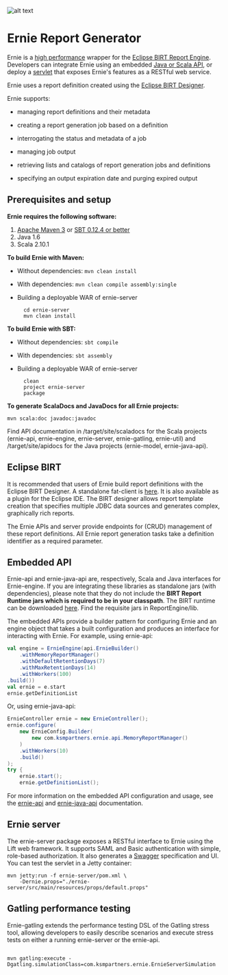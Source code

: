 ![alt text](https://github.com/ernie-reporting/raw/master/logo-small.png "Ernie Logo")

Ernie Report Generator
============================================
Ernie is a [high performance](#4) wrapper for the [Eclipse BIRT Report Engine](http://www.eclipse.org/birt/phoenix/). Developers can integrate Ernie using an embedded [Java or Scala API](#2), or deploy a [servlet](#3) that exposes Ernie's features as a RESTful web service.

Ernie uses a report definition created using the [Eclipse BIRT Designer](http://www.eclipse.org/birt/phoenix/intro/intro03.php). 

Ernie supports:

*	 managing report definitions and their metadata

*	 creating a report generation job based on a definition

*	 interrogating the status and metadata of a job

*	 managing job output

*	 retrieving lists and catalogs of report generation jobs and definitions

*	specifying an output expiration date and purging expired output

Prerequisites and setup <a id="1"></a>
----------------------
__Ernie requires the following software:__

1. [Apache Maven 3](http://maven.apache.org/) or [SBT 0.12.4 or better](http://www.scala-sbt.org/)
1. Java 1.6
1. Scala 2.10.1

__To build Ernie with Maven:__

* Without dependencies: 
``` mvn clean install ```
* With dependencies: 
``` mvn clean compile assembly:single ```
* Building a deployable WAR of ernie-server

        cd ernie-server
        mvn clean install

__To build Ernie with SBT:__

* Without dependencies: 
``` sbt compile ```
* With dependencies:
``` sbt assembly ```
* Building a deployable WAR of ernie-server

        clean
        project ernie-server
        package

__To generate ScalaDocs and JavaDocs for all Ernie projects:__

``` mvn scala:doc javadoc:javadoc ```

Find API documentation in /target/site/scaladocs for the Scala projects (ernie-api, ernie-engine, ernie-server, ernie-gatling, ernie-util) and /target/site/apidocs for the Java projects (ernie-model, ernie-java-api).

Eclipse BIRT
----------------------
It is recommended that users of Ernie build report definitions with the Eclipse BIRT Designer. A standalone fat-client is [here](http://www.eclipse.org/downloads/download.php?file=/birt/downloads/drops/R-R1-4_3_0-201306131152/birt-rcp-report-designer-4_3_0.zip). It is also available as a plugin for the Eclipse IDE. The BIRT designer allows report template creation that specifies multiple JDBC data sources and generates complex, graphically rich reports.

The Ernie APIs and server provide endpoints for (CRUD) management of these report definitions. All Ernie report generation tasks take a definition identifier as a required parameter. 

Embedded API <a id="2"></a>
---------------
Ernie-api and ernie-java-api are, respectively, Scala and Java interfaces for Ernie-engine. If you are integrating these libraries as standalone jars (with dependencies), please note that they do not include the __BIRT Report Runtime jars which is required to be in your classpath__. The BIRT runtime can be downloaded [here](http://download.eclipse.org/birt/downloads/). Find the requisite jars in ReportEngine/lib.

The embedded APIs provide a builder pattern for configuring Ernie and an engine object that takes a built configuration and produces an interface for interacting with Ernie. For example, using ernie-api:

```scala
val engine = ErnieEngine(api.ErnieBuilder()
	.withMemoryReportManager()
	.withDefaultRetentionDays(7)
	.withMaxRetentionDays(14)
	.withWorkers(100)
.build())
val ernie = e.start
ernie.getDefinitionList
```

Or, using ernie-java-api:

```java
ErnieController ernie = new ErnieController();
ernie.configure(
	new ErnieConfig.Builder(
		new com.ksmpartners.ernie.api.MemoryReportManager()
	)
	.withWorkers(10)
	.build()
);
try {
	ernie.start();
	ernie.getDefinitionList();
```
	

For more information on the embedded API configuration and usage, see the [ernie-api](ernie-api) and [ernie-java-api](ernie-java-api) documentation.

Ernie server <a id="3"></a>
-------------------------------

The ernie-server package exposes a RESTful interface to Ernie using the Lift web framework. It supports SAML and Basic authentication with simple, role-based authorization. It also generates a [Swagger](https://developers.helloreverb.com/swagger/) specification and UI. You can test the servlet in a Jetty container:

```
mvn jetty:run -f ernie-server/pom.xml \
	-Dernie.props="./ernie-server/src/main/resources/props/default.props"
```

Gatling performance testing <a id="4"></a>
---------------------------

Ernie-gatling extends the performance testing DSL of the Gatling stress tool, allowing developers to easily describe scenarios and execute stress tests on either a running ernie-server or the ernie-api. 

```

mvn gatling:execute -Dgatling.simulationClass=com.ksmpartners.ernie.ErnieServerSimulation

``` 



